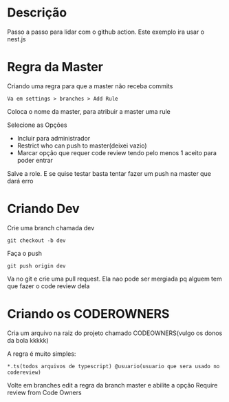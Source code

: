 # Descrição 
Passo a passo para lidar com o github action. Este exemplo ira usar o nest.js

# Regra da Master

Criando uma regra para que a master não receba commits

```
Va em settings > branches > Add Rule
```

Coloca o nome da master, para atribuir a master uma rule

Selecione as Opções

* Incluir para administrador
* Restrict who can push to master(deixei vazio)
* Marcar opção que requer code review tendo pelo menos 1 aceito para poder entrar

Salve a role. E se quise testar basta tentar fazer um push na master que dará erro

# Criando Dev

Crie uma branch chamada dev

```
git checkout -b dev
```

Faça o push

```
git push origin dev
```

Va no git e crie uma pull request. Ela nao pode ser mergiada pq alguem tem que fazer o code review dela

# Criando os CODEROWNERS

Cria um arquivo na raiz do projeto chamado CODEOWNERS(vulgo os donos da bola kkkkk)

A regra é muito simples:
```
*.ts(todos arquivos de typescript) @usuario(usuario que sera usado no codereview)
```

Volte em branches edit a regra da branch master e abilite a opção Require review from Code Owners